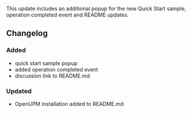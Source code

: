 This update includes an additional popup for the new Quick Start sample, operation completed event and README updates. 

## Changelog

### Added
- quick start sample popup
- added operation completed event
- discussion link to README.md

### Updated
- OpenUPM installation added to README.md

